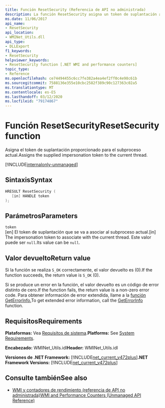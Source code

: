 ```yaml
---
title: Función ResetSecurity (Referencia de API no administrada)
description: La función ResetSecurity asigna un token de suplantación al subproceso actual.
ms.date: 11/06/2017
api_name:
- ResetSecurity
api_location:
- WMINet_Utils.dll
api_type:
- DLLExport
f1_keywords:
- ResetSecurity
helpviewer_keywords:
- ResetSecurity function [.NET WMI and performance counters]
topic_type:
- Reference
ms.openlocfilehash: ce74494455c6cc7fe382a4ea4ef2ff0c4e98c61b
ms.sourcegitcommit: 7588136e355e10cbc2582f389c90c127363c02a5
ms.translationtype: MT
ms.contentlocale: es-ES
ms.lasthandoff: 03/12/2020
ms.locfileid: "79174867"
---
```

# <a name="resetsecurity-function"></a><span data-ttu-id="04a38-103">Función ResetSecurity</span><span class="sxs-lookup"><span data-stu-id="04a38-103">ResetSecurity function</span></span>
<span data-ttu-id="04a38-104">Asigna el token de suplantación proporcionado para el subproceso actual.</span><span class="sxs-lookup"><span data-stu-id="04a38-104">Assigns the supplied impersonation token to the current thread.</span></span>
  
[!INCLUDE[internalonly-unmanaged](../../../../includes/internalonly-unmanaged.md)]
  
## <a name="syntax"></a><span data-ttu-id="04a38-105">Sintaxis</span><span class="sxs-lookup"><span data-stu-id="04a38-105">Syntax</span></span>  
  
```cpp  
HRESULT ResetSecurity (
   [in] HANDLE token
);
```  

## <a name="parameters"></a><span data-ttu-id="04a38-106">Parámetros</span><span class="sxs-lookup"><span data-stu-id="04a38-106">Parameters</span></span>

`token`  
<span data-ttu-id="04a38-107">[en] El token de suplantación que se va a asociar al subproceso actual.</span><span class="sxs-lookup"><span data-stu-id="04a38-107">[in] The impersonation token to associate with the current thread.</span></span> <span data-ttu-id="04a38-108">Este valor puede ser `null`.</span><span class="sxs-lookup"><span data-stu-id="04a38-108">Its value can be `null`.</span></span>

## <a name="return-value"></a><span data-ttu-id="04a38-109">Valor devuelto</span><span class="sxs-lookup"><span data-stu-id="04a38-109">Return value</span></span>

<span data-ttu-id="04a38-110">Si la función se realiza `S_OK` correctamente, el valor devuelto es (0).</span><span class="sxs-lookup"><span data-stu-id="04a38-110">If the function succeeds, the return value is `S_OK` (0).</span></span>

<span data-ttu-id="04a38-111">Si se produce un error en la función, el valor devuelto es un código de error distinto de cero.</span><span class="sxs-lookup"><span data-stu-id="04a38-111">If the function fails, the return value is a non-zero error code.</span></span> <span data-ttu-id="04a38-112">Para obtener información de error extendida, llame a la [función GetErrorInfo.](geterrorinfo.md)</span><span class="sxs-lookup"><span data-stu-id="04a38-112">To get extended error information, call the [GetErrorInfo](geterrorinfo.md) function.</span></span>
  
## <a name="requirements"></a><span data-ttu-id="04a38-113">Requisitos</span><span class="sxs-lookup"><span data-stu-id="04a38-113">Requirements</span></span>  
 <span data-ttu-id="04a38-114">**Plataformas:** Vea [Requisitos de sistema](../../get-started/system-requirements.md).</span><span class="sxs-lookup"><span data-stu-id="04a38-114">**Platforms:** See [System Requirements](../../get-started/system-requirements.md).</span></span>  
  
 <span data-ttu-id="04a38-115">**Encabezado:** WMINet_Utils.idl</span><span class="sxs-lookup"><span data-stu-id="04a38-115">**Header:** WMINet_Utils.idl</span></span>  
  
 <span data-ttu-id="04a38-116">**Versiones de .NET Framework:** [!INCLUDE[net_current_v472plus](../../../../includes/net-current-v472plus.md)]</span><span class="sxs-lookup"><span data-stu-id="04a38-116">**.NET Framework Versions:** [!INCLUDE[net_current_v472plus](../../../../includes/net-current-v472plus.md)]</span></span>  
  
## <a name="see-also"></a><span data-ttu-id="04a38-117">Consulte también</span><span class="sxs-lookup"><span data-stu-id="04a38-117">See also</span></span>

- [<span data-ttu-id="04a38-118">WMI y contadores de rendimiento (referencia de API no administrada)</span><span class="sxs-lookup"><span data-stu-id="04a38-118">WMI and Performance Counters (Unmanaged API Reference)</span></span>](index.md)
